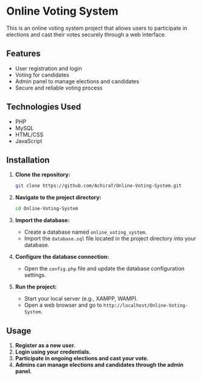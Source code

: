 # Online Voting System

This is an online voting system project that allows users to participate in elections and cast their votes securely through a web interface.

## Features

- User registration and login
- Voting for candidates
- Admin panel to manage elections and candidates
- Secure and reliable voting process

## Technologies Used

- PHP
- MySQL
- HTML/CSS
- JavaScript

## Installation

1. **Clone the repository:**

   ```bash
   git clone https://github.com/AchiraT/Online-Voting-System.git
   ```

2. **Navigate to the project directory:**

   ```bash
   cd Online-Voting-System
   ```

3. **Import the database:**

   - Create a database named `online_voting_system`.
   - Import the `database.sql` file located in the project directory into your database.

4. **Configure the database connection:**

   - Open the `config.php` file and update the database configuration settings.

5. **Run the project:**

   - Start your local server (e.g., XAMPP, WAMP).
   - Open a web browser and go to `http://localhost/Online-Voting-System`.

## Usage

1. **Register as a new user.**
2. **Login using your credentials.**
3. **Participate in ongoing elections and cast your vote.**
4. **Admins can manage elections and candidates through the admin panel.**
